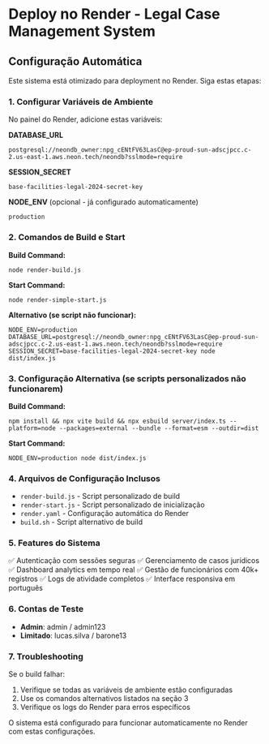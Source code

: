 # Deploy no Render - Legal Case Management System

## Configuração Automática

Este sistema está otimizado para deployment no Render. Siga estas etapas:

### 1. Configurar Variáveis de Ambiente

No painel do Render, adicione estas variáveis:

**DATABASE_URL**
```
postgresql://neondb_owner:npg_cENtFV63LasC@ep-proud-sun-adscjpcc.c-2.us-east-1.aws.neon.tech/neondb?sslmode=require
```

**SESSION_SECRET**
```
base-facilities-legal-2024-secret-key
```

**NODE_ENV** (opcional - já configurado automaticamente)
```
production
```

### 2. Comandos de Build e Start

**Build Command:**
```
node render-build.js
```

**Start Command:**
```
node render-simple-start.js
```

**Alternativo (se script não funcionar):**
```
NODE_ENV=production DATABASE_URL=postgresql://neondb_owner:npg_cENtFV63LasC@ep-proud-sun-adscjpcc.c-2.us-east-1.aws.neon.tech/neondb?sslmode=require SESSION_SECRET=base-facilities-legal-2024-secret-key node dist/index.js
```

### 3. Configuração Alternativa (se scripts personalizados não funcionarem)

**Build Command:**
```
npm install && npx vite build && npx esbuild server/index.ts --platform=node --packages=external --bundle --format=esm --outdir=dist
```

**Start Command:**
```
NODE_ENV=production node dist/index.js
```

### 4. Arquivos de Configuração Inclusos

- `render-build.js` - Script personalizado de build
- `render-start.js` - Script personalizado de inicialização  
- `render.yaml` - Configuração automática do Render
- `build.sh` - Script alternativo de build

### 5. Features do Sistema

✅ Autenticação com sessões seguras
✅ Gerenciamento de casos jurídicos
✅ Dashboard analytics em tempo real
✅ Gestão de funcionários com 40k+ registros
✅ Logs de atividade completos
✅ Interface responsiva em português

### 6. Contas de Teste

- **Admin**: admin / admin123
- **Limitado**: lucas.silva / barone13

### 7. Troubleshooting

Se o build falhar:

1. Verifique se todas as variáveis de ambiente estão configuradas
2. Use os comandos alternativos listados na seção 3
3. Verifique os logs do Render para erros específicos

O sistema está configurado para funcionar automaticamente no Render com estas configurações.